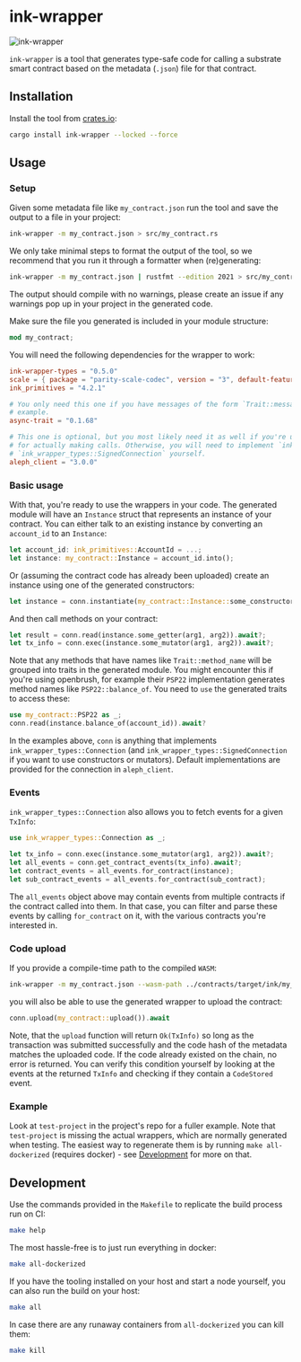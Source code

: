 # ink-wrapper

![ink-wrapper](https://img.shields.io/crates/v/ink-wrapper.svg)

`ink-wrapper` is a tool that generates type-safe code for calling a substrate smart contract based on the metadata
(`.json`) file for that contract.

## Installation

Install the tool from [crates.io](https://crates.io):

```bash
cargo install ink-wrapper --locked --force
```

## Usage

### Setup

Given some metadata file like `my_contract.json` run the tool and save the output to a file in your project:

```bash
ink-wrapper -m my_contract.json > src/my_contract.rs
```

We only take minimal steps to format the output of the tool, so we recommend that you run it through a formatter when
(re)generating:

```bash
ink-wrapper -m my_contract.json | rustfmt --edition 2021 > src/my_contract.rs
```

The output should compile with no warnings, please create an issue if any warnings pop up in your project in the
generated code.

Make sure the file you generated is included in your module structure:

```rust
mod my_contract;
```

You will need the following dependencies for the wrapper to work:

```toml
ink-wrapper-types = "0.5.0"
scale = { package = "parity-scale-codec", version = "3", default-features = false, features = ["derive"] }
ink_primitives = "4.2.1"

# You only need this one if you have messages of the form `Trait::message`, like the ones generated by openbrush, for
# example.
async-trait = "0.1.68"

# This one is optional, but you most likely need it as well if you're using the default `aleph_client` implementation
# for actually making calls. Otherwise, you will need to implement `ink_wrapper_types::Connection` and
# `ink_wrapper_types::SignedConnection` yourself.
aleph_client = "3.0.0"
```

### Basic usage

With that, you're ready to use the wrappers in your code. The generated module will have an `Instance` struct that
represents an instance of your contract. You can either talk to an existing instance by converting an `account_id` to
an `Instance`:

```rust
let account_id: ink_primitives::AccountId = ...;
let instance: my_contract::Instance = account_id.into();
```

Or (assuming the contract code has already been uploaded) create an instance using one of the generated constructors:

```rust
let instance = conn.instantiate(my_contract::Instance::some_constructor(arg1, arg2)).await?;
```

And then call methods on your contract:

```rust
let result = conn.read(instance.some_getter(arg1, arg2)).await?;
let tx_info = conn.exec(instance.some_mutator(arg1, arg2)).await?;
```

Note that any methods that have names like `Trait::method_name` will be grouped into traits in the generated module. You
might encounter this if you're using openbrush, for example their `PSP22` implementation generates method names like
`PSP22::balance_of`. You need to `use` the generated traits to access these:

```rust
use my_contract::PSP22 as _;
conn.read(instance.balance_of(account_id)).await?
```

In the examples above, `conn` is anything that implements `ink_wrapper_types::Connection` (and
`ink_wrapper_types::SignedConnection` if you want to use constructors or mutators). Default implementations are provided
for the connection in `aleph_client`.

### Events

`ink_wrapper_types::Connection` also allows you to fetch events for a given `TxInfo`:

```rust
use ink_wrapper_types::Connection as _;

let tx_info = conn.exec(instance.some_mutator(arg1, arg2)).await?;
let all_events = conn.get_contract_events(tx_info).await?;
let contract_events = all_events.for_contract(instance);
let sub_contract_events = all_events.for_contract(sub_contract);
```

The `all_events` object above may contain events from multiple contracts if the contract called into them. In that case,
you can filter and parse these events by calling `for_contract` on it, with the various contracts you're interested in.

### Code upload

If you provide a compile-time path to the compiled `WASM`:

```bash
ink-wrapper -m my_contract.json --wasm-path ../contracts/target/ink/my_contract.wasm
```

you will also be able to use the generated wrapper to upload the contract:

```rust
conn.upload(my_contract::upload()).await
```

Note, that the `upload` function will return `Ok(TxInfo)` so long as the transaction was submitted successfully and the
code hash of the metadata matches the uploaded code. If the code already existed on the chain, no error is returned. You
can verify this condition yourself by looking at the events at the returned `TxInfo` and checking if they contain a
`CodeStored` event.

### Example

Look at `test-project` in the project's repo for a fuller example. Note that `test-project` is missing the actual
wrappers, which are normally generated when testing. The easiest way to regenerate them is by running
`make all-dockerized` (requires docker) - see [Development](#development) for more on that.

## Development

Use the commands provided in the `Makefile` to replicate the build process run on CI:

```bash
make help
```

The most hassle-free is to just run everything in docker:

```bash
make all-dockerized
```

If you have the tooling installed on your host and start a node yourself, you can also run the build on your host:

```bash
make all
```

In case there are any runaway containers from `all-dockerized` you can kill them:

```bash
make kill
```
